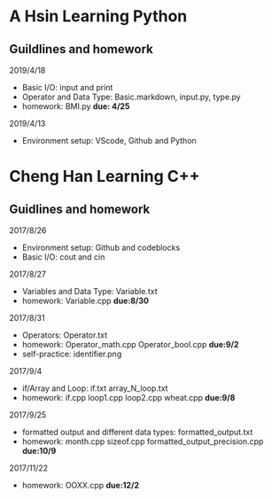 # A Hsin Learning Python
## Guildlines and homework

2019/4/18
* Basic I/O: input and print
* Operator and Data Type: Basic.markdown, input.py, type.py
* homework: BMI.py      **due: 4/25**

2019/4/13
* Environment setup: VScode, Github and Python




# Cheng Han Learning C++
## Guidlines and homework

2017/8/26
* Environment setup: Github and codeblocks
* Basic I/O: cout and cin

2017/8/27
* Variables and Data Type: Variable.txt
* homework: Variable.cpp         **due:8/30**

2017/8/31
* Operators: Operator.txt
* homework: Operator_math.cpp Operator_bool.cpp    **due:9/2**
* self-practice: identifier.png

2017/9/4
* if/Array and Loop: if.txt array_N_loop.txt
* homework: if.cpp loop1.cpp loop2.cpp wheat.cpp       **due:9/8**

2017/9/25
* formatted output and different data types: formatted_output.txt
* homework: month.cpp sizeof.cpp formatted_output_precision.cpp      **due:10/9**

2017/11/22
* homework: OOXX.cpp    **due:12/2**
